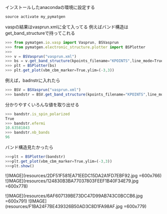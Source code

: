 インストールしたanacondaの環境に設定する

```js
source activate my_pymatgen
```

vaspの結果はvasprun.xmlに全て入ってる
例えばバンド構造はget_band_structureで持ってこれる

```js
>>> from pymatgen.io.vasp import Vasprun, BSVasprun
>>> from pymatgen.electronic_structure.plotter import BSPlotter
>>>
>>> v = BSVasprun("vasprun.xml")
>>> bs = v.get_band_structure(kpoints_filename="KPOINTS",line_mode=True)
>>> plt = BSPlotter(bs)
>>> plt.get_plot(vbm_cbm_marker=True,ylim=(-3,3))
```

例えば，badnstrに入れたら

```js
>>> BSV = BSVasprun("vasprun.xml")
>>> bandstr = BSV.get_band_structure(kpoints_filename="KPOINTS",line_mode=True)
```

分かりやすくいろんな値を取り出せる

```js
>>> bandstr.is_spin_polarized
True
>>> bandstr.efermi
10.63581843
>>> bandstr.nb_bands
96
```

バンド構造見たかったら

```js
>>>plt = BSPlotter(bandstr)
>>>plt.get_plot(vbm_cbm_marker=True,ylim=(-3,3))
>>>plt.show()
```

![IMAGE](resources/2DF51F581EA71EEDC15DA2A1FD7EBF92.jpg =600x766)
![IMAGE](resources/124830B3BA77037803FEEF1B40F34E79.jpg =600x778)


![IMAGE](resources/6AF607139BE73DC47D99AB743C0BCCB6.jpg =600x791)
![IMAGE](resources/F1BA24F7BE439326B50AD3C8D1FA98AF.jpg =600x779)